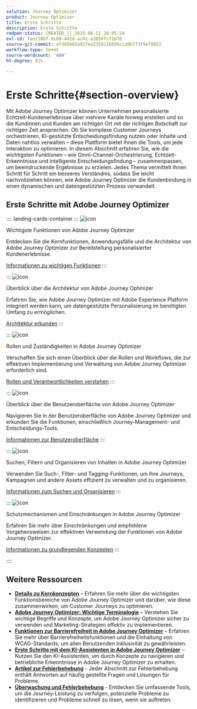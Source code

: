 ```yaml
---
solution: Journey Optimizer
product: Journey Optimizer
title: Erste Schritte
description: Erste Schritte
redpen-status: CREATED_||_2025-08-11_20-05-24
exl-id: fee218bf-8c60-442d-ac41-a3856fc71b70
source-git-commit: ef395b65a92fea235811b595cca9bf73f9e78022
workflow-type: tm+mt
source-wordcount: '404'
ht-degree: 91%

---
```


# Erste Schritte{#section-overview}

Mit Adobe Journey Optimizer können Unternehmen personalisierte Echtzeit-Kundenerlebnisse über mehrere Kanäle hinweg erstellen und so die Kundinnen und Kunden am richtigen Ort mit der richtigen Botschaft zur richtigen Zeit ansprechen. Ob Sie komplexe Customer Journeys orchestrieren, KI-gestützte Entscheidungsfindung nutzen oder Inhalte und Daten nahtlos verwalten – diese Plattform bietet Ihnen die Tools, um jede Interaktion zu optimieren. In diesem Abschnitt erfahren Sie, wie die wichtigsten Funktionen – wie Omni-Channel-Orchestrierung, Echtzeit-Erkenntnisse und intelligente Entscheidungsfindung – zusammenpassen, um beeindruckende Ergebnisse zu erzielen. Jedes Thema vermittelt Ihnen Schritt für Schritt ein besseres Verständnis, sodass Sie leicht nachvollziehen können, wie Adobe Journey Optimizer die Kundenbindung in einen dynamischen und datengestützten Prozess verwandelt.

## Erste Schritte mit Adobe Journey Optimizer

:::: landing-cards-container
:::
![icon](https://cdn.experienceleague.adobe.com/icons/book.svg?lang=de)

Wichtigste Funktionen von Adobe Journey Optimizer

Entdecken Sie die Kernfunktionen, Anwendungsfälle und die Architektur von Adobe Journey Optimizer zur Bereitstellung personalisierter Kundenerlebnisse.

[Informationen zu wichtigen Funktionen](../using/start/get-started.md)
:::

:::
![icon](https://cdn.experienceleague.adobe.com/icons/code-branch.svg?lang=de)

Überblick über die Architektur von Adobe Journey Optimizer

Erfahren Sie, wie Adobe Journey Optimizer mit Adobe Experience Platform integriert werden kann, um datengestützte Personalisierung im benötigten Umfang zu ermöglichen. 

[Architektur erkunden](../using/start/architecture-concepts-redpen.md)
:::

:::
![icon](https://cdn.experienceleague.adobe.com/icons/list-check.svg?lang=de)

Rollen und Zuständigkeiten in Adobe Journey Optimizer

Verschaffen Sie sich einen Überblick über die Rollen und Workflows, die zur effektiven Implementierung und Verwaltung von Adobe Journey Optimizer erforderlich sind.

[Rollen und Verantwortlichkeiten verstehen](../using/start/quick-start.md)
:::

:::
![icon](https://cdn.experienceleague.adobe.com/icons/gear.svg?lang=de)

Überblick über die Benutzeroberfläche von Adobe Journey Optimizer

Navigieren Sie in der Benutzeroberfläche von Adobe Journey Optimizer und erkunden Sie die Funktionen, einschließlich Journey-Management- und Entscheidungs-Tools.

[Informationen zur Benutzeroberfläche](../using/start/user-interface.md)
:::

:::
![icon](https://cdn.experienceleague.adobe.com/icons/circle-play.svg?lang=de)

Suchen, Filtern und Organisieren von Inhalten in Adobe Journey Optimizer

Verwenden Sie Such-, Filter- und Tagging-Funktionen, um Ihre Journeys, Kampagnen und andere Assets effizient zu verwalten und zu organisieren.

[Informationen zum Suchen und Organisieren](../using/start/search-filter-categorize.md)
:::

:::
![icon](https://cdn.experienceleague.adobe.com/icons/puzzle-piece.svg?lang=de)

Schutzmechanismen und Einschränkungen in Adobe Journey Optimizer

Erfahren Sie mehr über Einschränkungen und empfohlene Vorgehensweisen zur effektiven Verwendung der Funktionen von Adobe Journey Optimizer.

[Informationen zu grundlegenden Konzepten](../using/start/guardrails.md)
:::

::::


## Weitere Ressourcen

- **[Details zu Kernkonzepten](../using/start/functional-areas-redpen.md)** – Erfahren Sie mehr über die wichtigsten Funktionsbereiche von Adobe Journey Optimizer und darüber, wie diese zusammenwirken, um Customer Journeys zu optimieren.
- **[Adobe Journey Optimizer: Wichtige Terminologie](../using/start/terminology-md-redpen.md)** – Verstehen Sie wichtige Begriffe und Konzepte, um Adobe Journey Optimizer sicher zu verwenden und Marketing-Strategien effektiv zu implementieren.
- **[Funktionen zur Barrierefreiheit in Adobe Journey Optimizer](../using/start/accessibility.md)** – Erfahren Sie mehr über Barrierefreiheitsfunktionen und die Einhaltung von WCAG-Standards, um allen Benutzenden Inklusivität zu gewährleisten.
- **[Erste Schritte mit dem KI-Assistenten in Adobe Journey Optimizer](../using/start/ai-assistant.md)** – Nutzen Sie den KI-Assistenten, um durch Konzepte zu navigieren und betriebliche Erkenntnisse in Adobe Journey Optimizer zu erhalten.
- **[Artikel zur Fehlerbehebung](../using/start/troubleshooting.md)** - Jeder Abschnitt zur Fehlerbehebung enthält Antworten auf häufig gestellte Fragen und Lösungen für Probleme.
- **[Überwachung und Fehlerbehebung](/help/rp_landing_pages/troubleshoot-journey-landing-page.md)** - Entdecken Sie umfassende Tools, um die Journey-Leistung zu verfolgen, potenzielle Probleme zu identifizieren und Probleme schnell zu lösen, wenn sie auftreten.


